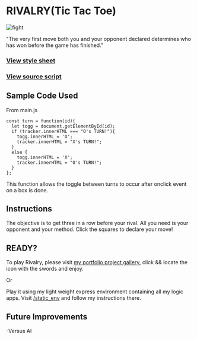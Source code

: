 # RIVALRY(Tic Tac Toe)

![fight](media/rivalry/fight.jpg)

"The very first move both you and your opponent declared determines who has won before the game has finished."

### [View style sheet](https://github.com/Alvarian/static_env/blob/master/public/css/rivalry.css)

### [View source script](https://github.com/Alvarian/static_env/blob/master/public/js/rivalry.js)

## Sample Code Used

From main.js
```
const turn = function(id){
  let togg = document.getElementById(id);
  if (tracker.innerHTML === "O's TURN!"){
    togg.innerHTML = 'O';
    tracker.innerHTML = "X's TURN!";
  }
  else {
    togg.innerHTML = 'X';
    tracker.innerHTML = "O's TURN!";
  }
};
```

This function allows the toggle between turns to occur after onclick event on a box is done.

## Instructions 

The objective is to get three in a row before your rival. All you need is your opponent and your method. Click the squares to declare your move!

## READY?

To play Rivalry, please visit [my portfolio project gallery](https://ivanalvarez.herokuapp.com/projects), click && locate the icon with the swords and enjoy.

Or 

Play it using my light weight express environment containing all my logic apps. Visit [/static_env](https://github.com/Alvarian/static_env) and follow my instructions there.

## Future Improvements

-Versus AI
